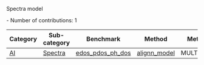 Spectra model

<!--number_of_contributions--> - Number of contributions: 1

<!--table_content--><table style="width:100%" id="j_table"><thead><tr><th>Category</th><th>Sub-category</th><th>Benchmark</th><th>Method</th><th>Metric</th><th>Score</th><th>Team</th><th>Dataset</th><th>Size</th></tr></thead><tr><td><a href= "./AI" target="_blank">AI</a></td><td><a href= "./AI/Spectra" target="_blank">Spectra</a></td><td><a href= "./edos_pdos_ph_dos" target="_blank">edos_pdos_ph_dos</a></td><td><a href="https://github.com/usnistgov/jarvis_leaderboard/tree/main/jarvis_leaderboard/contributions/alignn_model" target="_blank">alignn_model</a></td><td>MULTIMAE</td><td>0.0577</td><td>ALIGNN</td><td>edos_pdos</td><td>14243</td></tr><!--table_content--></table>